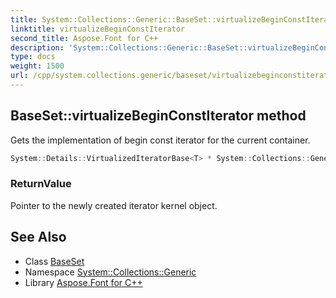 ```yaml
---
title: System::Collections::Generic::BaseSet::virtualizeBeginConstIterator method
linktitle: virtualizeBeginConstIterator
second_title: Aspose.Font for C++
description: 'System::Collections::Generic::BaseSet::virtualizeBeginConstIterator method. Gets the implementation of begin const iterator for the current container in C++.'
type: docs
weight: 1500
url: /cpp/system.collections.generic/baseset/virtualizebeginconstiterator/
---
```

## BaseSet::virtualizeBeginConstIterator method


Gets the implementation of begin const iterator for the current container.

```cpp
System::Details::VirtualizedIteratorBase<T> * System::Collections::Generic::BaseSet<T, SET_T>::virtualizeBeginConstIterator() const override
```


### ReturnValue

Pointer to the newly created iterator kernel object.

## See Also

* Class [BaseSet](../)
* Namespace [System::Collections::Generic](../../)
* Library [Aspose.Font for C++](../../../)
